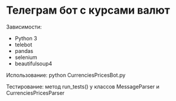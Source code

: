 # Телеграм бот с курсами валют

Зависимости:
* Python 3
* telebot
* pandas
* selenium
* beautifulsoup4

Использование:
python CurrenciesPricesBot.py

Тестирование:
метод run_tests() у классов MessageParser и CurrenciesPricesParser

